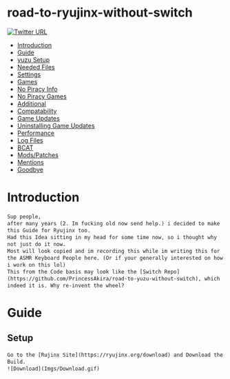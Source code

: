 # road-to-ryujinx-without-switch

[![Twitter URL](https://img.shields.io/twitter/url?label=Follow%20me&style=social&url=https%3A%2F%2Ftwitter.com%2Fpoolpartyakali)](https://twitter.com/PoolPartyAkali)

   * [Introduction](#introduction)
   * [Guide](#guide)
   * [yuzu&nbsp;Setup](#setup)
   * [Needed&nbsp;Files](#files)
   * [Settings](#settings)
   * [Games](#games)
   * [No&nbsp;Piracy&nbsp;Info](#no-piracy)
   * [No&nbsp;Piracy&nbsp;Games](#np-games) 
   * [Additional](#additional)
   * [Compatability](#compatibility) 
   * [Game&nbsp;Updates](#game-updates)
   * [Uninstalling&nbsp;Game&nbsp;Updates](#Uninstalling-Game-Updates)
   * [Performance](#performance)
   * [Log&nbsp;Files](#log-files)
   * [BCAT](#bcats)
   * [Mods/Patches](#addons)
   * [Mentions](#mentions)
   * [Goodbye](#goodbye)

   # Introduction

    Sup people,
    after many years (2. Im fucking old now send help.) i decided to make this Guide for Ryujinx too.
    Had this Idea sitting in my head for some time now, so i thought why not just do it now.
    Most will look copied and im recording this while im writing this for the ASMR Keyboard People here. (Or if your generally interested on how i work on this lol)
    This from the Code basis may look like the [Switch Repo](https://github.com/PrincessAkira/road-to-yuzu-without-switch), which indeed it is. Why re-invent the wheel?

   # Guide

   ## Setup

    Go to the [Rujinx Site](https://ryujinx.org/download) and Download the Build. 
    ![Download](Imgs/Download.gif)

